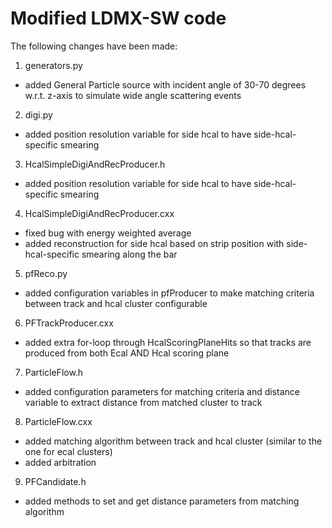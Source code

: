 # Modified LDMX-SW code
The following changes have been made:
1. generators.py
- added General Particle source with incident angle of 30-70 degrees w.r.t. z-axis to simulate wide angle scattering events
2. digi.py
- added position resolution variable for side hcal to have side-hcal-specific smearing
3. HcalSimpleDigiAndRecProducer.h
- added position resolution variable for side hcal to have side-hcal-specific smearing
4. HcalSimpleDigiAndRecProducer.cxx
- fixed bug with energy weighted average
- added reconstruction for side hcal based on strip position with side-hcal-specific smearing along the bar
5. pfReco.py
- added configuration variables in pfProducer to make matching criteria between track and hcal cluster configurable
6. PFTrackProducer.cxx
- added extra for-loop through HcalScoringPlaneHits so that tracks are produced from both Ecal AND Hcal scoring plane
7. ParticleFlow.h
- added configuration parameters for matching criteria and distance variable to extract distance from matched cluster to track
8. ParticleFlow.cxx
- added matching algorithm between track and hcal cluster (similar to the one for ecal clusters)
- added arbitration
9. PFCandidate.h
- added methods to set and get distance parameters from matching algorithm
